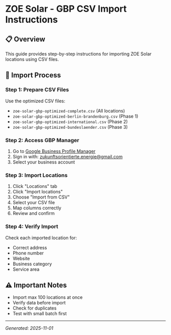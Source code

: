 # ZOE Solar - GBP CSV Import Instructions

## 📋 Overview
This guide provides step-by-step instructions for importing ZOE Solar locations using CSV files.

## 🚀 Import Process

### Step 1: Prepare CSV Files
Use the optimized CSV files:
- `zoe-solar-gbp-optimized-complete.csv` (All locations)
- `zoe-solar-gbp-optimized-berlin-brandenburg.csv` (Phase 1)
- `zoe-solar-gbp-optimized-international.csv` (Phase 2)
- `zoe-solar-gbp-optimized-bundeslaender.csv` (Phase 3)

### Step 2: Access GBP Manager
1. Go to [Google Business Profile Manager](https://business.google.com/)
2. Sign in with: zukunftsorientierte.energie@gmail.com
3. Select your business account

### Step 3: Import Locations
1. Click "Locations" tab
2. Click "Import locations"
3. Choose "Import from CSV"
4. Select your CSV file
5. Map columns correctly
6. Review and confirm

### Step 4: Verify Import
Check each imported location for:
- Correct address
- Phone number
- Website
- Business category
- Service area

## ⚠️ Important Notes
- Import max 100 locations at once
- Verify data before import
- Check for duplicates
- Test with small batch first

---
*Generated: 2025-11-01*
